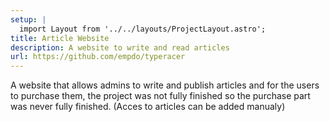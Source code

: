 ```yaml
---
setup: |
  import Layout from '../../layouts/ProjectLayout.astro';
title: Article Website
description: A website to write and read articles
url: https://github.com/empdo/typeracer
---
```

A website that allows admins to write and publish articles and for the users to purchase them, the project was not fully finished so the purchase part was never fully finished. (Acces to articles can be added manualy)

